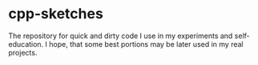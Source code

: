 # cpp-sketches

The repository for quick and dirty code I use in my experiments and self-education. I hope, that some best portions may be later used in my real projects.
